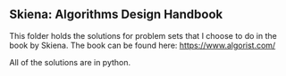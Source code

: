## Skiena: Algorithms Design Handbook

This folder holds the solutions for problem sets that I choose to do in the book by Skiena. The book can be found here: https://www.algorist.com/

All of the solutions are in python. 
